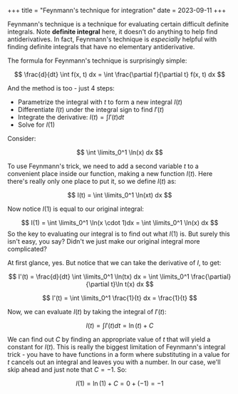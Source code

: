 +++
title = "Feynmann's technique for integration"
date = 2023-09-11
+++

Feynmann's technique is a technique for evaluating certain difficult definite integrals. Note **definite integral** here, it doesn't do anything to help find antiderivatives. In fact, Feynmann's technique is _especially_ helpful with finding definite integrals that have no elementary antiderivative.

<!-- more -->

The formula for Feynmann's technique is surprisingly simple:

$$
\frac{d}{dt} \int f(x, t) dx = \int \frac{\partial f}{\partial t} f(x, t) dx
$$

And the method is too - just 4 steps:

- Parametrize the integral with $t$ to form a new integral $I(t)$
- Differentiate $I(t)$ under the integral sign to find $I'(t)$
- Integrate the derivative: $I(t) = \int I'(t) dt$
- Solve for $I(1)$

Consider:

$$
\int \limits_0^1 \ln(x) dx
$$

To use Feynmann's trick, we need to add a second variable $t$ to a convenient place inside our function, making a new function $I(t)$. Here there's really only one place to put it, so we define $I(t)$ as:

$$
I(t) = \int \limits_0^1 \ln(xt) dx
$$

Now notice $I(1)$ is equal to our original integral:

$$
I(1) = \int \limits_0^1 \ln(x \cdot 1)dx = \int \limits_0^1 \ln(x) dx
$$
So the key to evaluating our integral is to find out what $I(1)$ is. But surely this isn't easy, you say? Didn't we just make our original integral more complicated?

At first glance, yes. But notice that we can take the derivative of $I$, to get:

$$
I'(t) = \frac{d}{dt} \int \limits_0^1 \ln(tx) dx = \int \limits_0^1 \frac{\partial}{\partial t}\ln t(x) dx
$$

$$
I'(t) = \int \limits_0^1 \frac{1}{t} dx = \frac{1}{t}
$$

Now, we can evaluate $I(t)$ by taking the integral of $I'(t)$:

$$
I(t) = \int I'(t) dt = \ln(t) + C
$$

We can find out $C$ by finding an appropriate value of $t$ that will yield a constant for $I(t)$. This is really the biggest limitation of Feynmann's integral trick - you have to have functions in a form where substituting in a value for $t$ cancels out an integral and leaves you with a number. In our case, we'll skip ahead and just note that $C = -1$. So:

$$
I(1) = \ln(1) + C = 0 + (-1) = -1
$$

